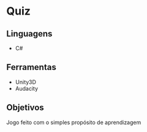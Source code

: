 # Quiz
## Linguagens
  - C#
## Ferramentas
  - Unity3D
  - Audacity
## Objetivos
  Jogo feito com o simples propósito de aprendizagem
